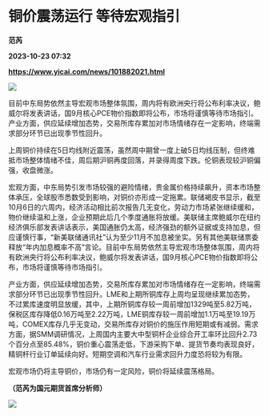 # 铜价震荡运行 等待宏观指引
**范芮**

**2023-10-23 07:32**

**https://www.yicai.com/news/101882021.html**

![](https://imgcdn.yicai.com/uppics/slides/2023/10/181a891edb9713401c083f1421baeca5.jpg)

目前中东局势依然主导宏观市场整体氛围，周内将有欧洲央行将公布利率决议，鲍威尔将发表讲话，国9月核心PCE物价指数即将公布，市场将谨慎等待市场指引。产业方面，供应延续增加态势，交易所库存累加对市场情绪存在一定影响，终端需求部分环节已出现季节性回升。

上周铜价持续在5日均线附近震荡，虽然周中期曾一度上破5日均线压制，但终难抵市场整体情绪不佳，周后期沪铜再度回落，并录得周度下跌。伦铜表现较沪铜偏强，收盘微涨。

宏观方面，中东局势引发市场较强的避险情绪，贵金属价格持续飙升，资本市场整体承压，全球股市悉数受到影响，对铜价亦形成一定拖累。联储褐皮书显示，截至10月6日的六周内，经济活动相比前次报告几无变化，劳动力市场紧张继续缓和，物价继续温和上涨，企业预期此后几个季度通胀将放缓。美联储主席鲍威尔在纽约经济俱乐部发表讲话表示，美国通胀仍太高，经济强劲的额外证据或支持加息，但应谨慎行事，“新美联储通讯社”认为至少11月不加息被坐实。另有其他美联储票委释放“年内加息概率不高”言论。目前中东局势依然主导宏观市场整体氛围，周内将有欧洲央行将公布利率决议，鲍威尔将发表讲话，国9月核心PCE物价指数即将公布，市场将谨慎等待市场指引。

产业方面，供应延续增加态势，交易所库存累加对市场情绪存在一定影响，终端需求部分环节已出现季节性回升。LME和上期所铜库存上周均呈现继续累加态势，不过累库速度明显放缓，其中，上期所铜库存较一周前增加1329吨至5.82万吨，保税区库存降低0.16万吨至2.22万吨，LME铜库存较一周前增加1.1万吨至19.19万吨，COMEX库存几乎无变动，交易所库存对铜价的施压作用短期或有减弱。需求方面，据SMM调研情况，上周国内主要大中型铜杆企业综合开工率环比回升2.73个百分点至85.48%，铜价重心震荡走低，下游采购下单、提货节奏均表现良好，精铜杆行业订单延续向好。短期空调和汽车行业需求回升力度恐将较为有限。

宏观市场仍将主导铜价，市场仍有一定风险，铜价将延续震荡格局。

**（****范芮****为****国元期货首席分析师****）**

![](https://imgcdn.yicai.com/uppics/images/2023/10/cf601ba5b9f9ba3b9fb21957e6350048.jpg)